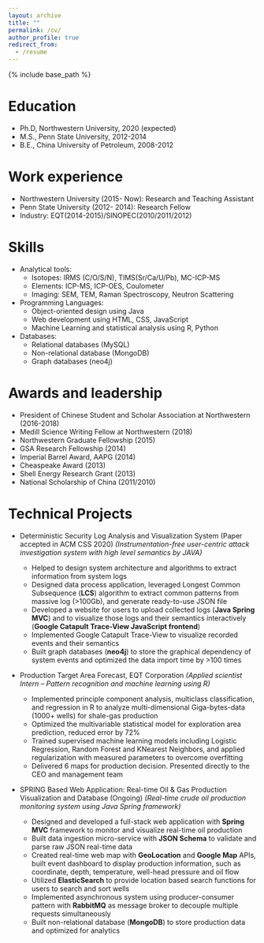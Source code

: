 ```yaml
---
layout: archive
title: ""
permalink: /cv/
author_profile: true
redirect_from:
  - /resume
---
```


{% include base_path %}

Education
======
* Ph.D, Northwestern University, 2020 (expected)
* M.S., Penn State University, 2012-2014
* B.E., China University of Petroleum, 2008-2012

Work experience
======
* Northwestern University (2015- Now): Research and Teaching Assistant
* Penn State University (2012- 2014): Research Fellow
* Industry: EQT(2014-2015)/SINOPEC(2010/2011/2012)

Skills
======
* Analytical tools:
  * Isotopes: IRMS (C/O/S/N), TIMS(Sr/Ca/U/Pb), MC-ICP-MS
  * Elements: ICP-MS, ICP-OES, Coulometer
  * Imaging: SEM, TEM, Raman Spectroscopy, Neutron Scattering
* Programming Languages:
  * Object-oriented design using Java
  * Web development using HTML, CSS, JavaScript
  * Machine Learning and statistical analysis using R, Python
* Databases:
  * Relational databases (MySQL)
  * Non-relational database (MongoDB)
  * Graph databases (neo4j)

Awards and leadership
======
* President of Chinese Student and Scholar Association at Northwestern (2016-2018)
* Medill Science Writing Fellow at Northwestern (2018)
* Northwestern Graduate Fellowship (2015)
* GSA Research Fellowship (2014)
* Imperial Barrel Award, AAPG (2014)
* Cheaspeake Award (2013)
* Shell Energy Research Grant (2013)
* National Scholarship of China (2011/2010)

Technical Projects
======
* Deterministic Security Log Analysis and Visualization System (Paper accepted in ACM CSS 2020)
*(Instrumentation-free user-centric attack investigation system with high level semantics by JAVA)*
  * Helped to design system architecture and algorithms to extract information from system logs
  * Designed data process application, leveraged Longest Common Subsequence (**LCS**) algorithm to extract common patterns from massive log (>100Gb), and generate ready-to-use JSON file
  * Developed a website for users to upload collected logs (**Java Spring MVC**) and to visualize those logs and their semantics interactively (**Google Catapult Trace-View JavaScript frontend**)
  * Implemented Google Catapult Trace-View to visualize recorded events and their semantics
  * Built graph databases (**neo4j**) to store the graphical dependency of system events and optimized the data import time by >100 times

* Production Target Area Forecast, EQT Corporation
*(Applied scientist Intern – Pattern recognition and machine learning using R)*
  * Implemented principle component analysis, multiclass classification, and regression in R to analyze multi-dimensional Giga-bytes-data (1000+ wells) for shale-gas production
  * Optimized the multivariable statistical model for exploration area prediction, reduced error by 72%
  * Trained supervised machine learning models including Logistic Regression, Random Forest and KNearest Neighbors, and applied regularization with measured parameters to overcome overfitting
  * Delivered 6 maps for production decision. Presented directly to the CEO and management team

* SPRING Based Web Application: Real-time Oil & Gas Production Visualization and Database (Ongoing)
*(Real-time crude oil production monitoring system using Java Spring framework)*
  * Designed and developed a full-stack web application with **Spring MVC** framework to monitor and visualize real-time oil production
  * Built data ingestion micro-service with **JSON Schema** to validate and parse raw JSON real-time data
  * Created real-time web map with **GeoLocation** and **Google Map** APIs, built event dashboard to display production information, such as coordinate, depth, temperature, well-head pressure and oil flow
  * Utilized **ElasticSearch** to provide location based search functions for users to search and sort wells
  * Implemented asynchronous system using producer-consumer pattern with **RabbitMQ** as message broker to decouple multiple requests simultaneously
  * Built non-relational database (**MongoDB**) to store production data and optimized for analytics
